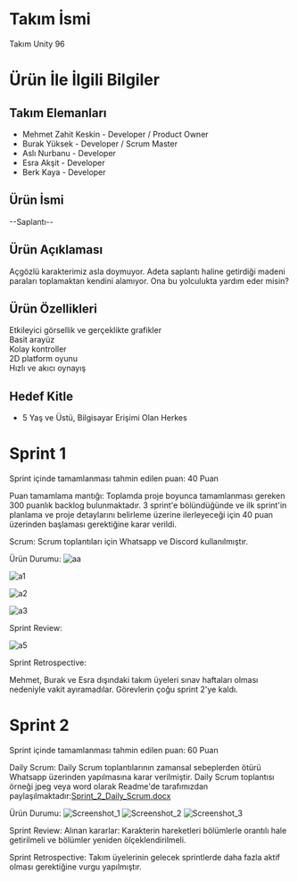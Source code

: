 # Takım İsmi
Takım Unity 96

# Ürün İle İlgili Bilgiler
## Takım Elemanları 
- Mehmet Zahit Keskin - Developer / Product Owner 
- Burak Yüksek - Developer / Scrum Master 
- Aslı Nurbanu - Developer 
- Esra Akşit - Developer 
- Berk Kaya - Developer 

## Ürün İsmi
--Saplantı--

## Ürün Açıklaması
Açgözlü karakterimiz asla doymuyor. Adeta saplantı haline getirdiği madeni paraları toplamaktan kendini alamıyor. Ona bu yolculukta yardım eder misin?

## Ürün Özellikleri
Etkileyici görsellik ve gerçeklikte grafikler \
Basit arayüz \
Kolay kontroller \
2D platform oyunu \
Hızlı ve akıcı oynayış

## Hedef Kitle
- 5 Yaş ve Üstü, Bilgisayar Erişimi Olan Herkes

# Sprint 1
Sprint içinde tamamlanması tahmin edilen puan: 40 Puan

Puan tamamlama mantığı: Toplamda proje boyunca tamamlanması gereken 300 puanlık backlog bulunmaktadır. 3 sprint'e bölündüğünde ve ilk sprint'in planlama ve proje detaylarını belirleme üzerine ilerleyeceği için 40 puan üzerinden başlaması gerektiğine karar verildi.

Scrum: Scrum toplantıları için Whatsapp ve Discord kullanılmıştır.

Ürün Durumu:
![aa](https://github.com/burakyu/Saplanti/assets/69505119/094cff11-6222-4c89-9078-c7762a7e93e9)

![a1](https://github.com/burakyu/Saplanti/assets/69505119/afbe73dc-2f83-477a-8598-5dae29a19793)

![a2](https://github.com/burakyu/Saplanti/assets/69505119/0076e593-139d-4cf4-91bf-4f8c5182d827)

![a3](https://github.com/burakyu/Saplanti/assets/69505119/f0e42407-70a9-4d00-8b8b-fe0b52e13f7c)


Sprint Review: 

![a5](https://github.com/burakyu/Saplanti/assets/69505119/f71dcc03-55cb-40f2-9fef-c675672929ba)

Sprint Retrospective:

Mehmet, Burak ve Esra dışındaki takım üyeleri sınav haftaları olması nedeniyle vakit ayıramadılar. Görevlerin çoğu sprint 2'ye kaldı.

# Sprint 2
Sprint içinde tamamlanması tahmin edilen puan: 60 Puan

Daily Scrum: Daily Scrum toplantılarının zamansal sebeplerden ötürü Whatsapp üzerinden yapılmasına karar verilmiştir. Daily Scrum toplantısı örneği jpeg veya word olarak Readme'de tarafımızdan paylaşılmaktadır:[Sprint_2_Daily_Scrum.docx](https://github.com/burakyu/Saplanti/files/11929332/Sprint_2_Daily_Scrum.docx)

Ürün Durumu:
![Screenshot_1](https://github.com/burakyu/Saplanti/assets/82573866/6dbf66a0-ae61-46e7-bc75-90606674a3b0)
![Screenshot_2](https://github.com/burakyu/Saplanti/assets/82573866/2cccb763-75ca-4e5e-adbb-fd27b986f58f)
![Screenshot_3](https://github.com/burakyu/Saplanti/assets/82573866/2eb80564-b511-434c-91fa-357c65b5ecda)

Sprint Review: 
Alınan kararlar: Karakterin hareketleri bölümlerle orantılı hale getirilmeli ve bölümler yeniden ölçeklendirilmeli.

Sprint Retrospective:
Takım üyelerinin gelecek sprintlerde daha fazla aktif olması gerektiğine vurgu yapılmıştır.




